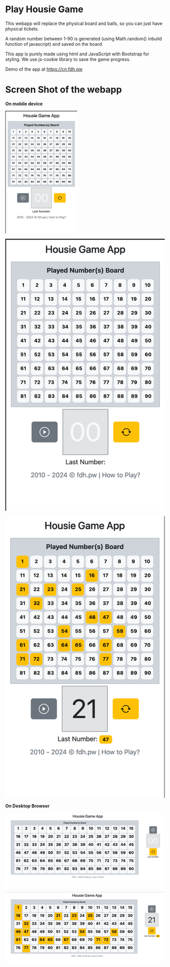 # Play Housie Game

This webapp will replace the physical board and balls, so you can just have physical tickets.

A random number between 1-90 is generated (using Math.random() inbuild function of javascript) and saved on the board.

This app is purely made using html and JavaScript with Bootstrap for styling. We use js-cookie library to save the game progress.

Demo of the app at https://cn.fdh.pw

# Screen Shot of the webapp

**On mobile device**

<img src="images/blank_mob.png" width="45%">

![Before game start](images/blank_mob.png "Before the game start") 

![Game Progress](images/played_mb.png "Game Progress")

**On Desktop Browser**

![Before game start](images/blank_dt.png "Before the game start") 

![Game Progress](images/played_pc.png "Game Progress")



